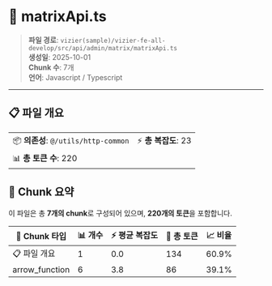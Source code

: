 # 📄 matrixApi.ts

> **파일 경로**: `vizier(sample)/vizier-fe-all-develop/src/api/admin/matrix/matrixApi.ts`  
> **생성일**: 2025-10-01  
> **Chunk 수**: 7개  
> **언어**: Javascript / Typescript
---


## 📋 파일 개요

| | |
|--|--|
| 📦 **의존성**: `@/utils/http-common` | ⚡ **총 복잡도**: 23 |
| 📊 **총 토큰 수**: 220 |  |






## 🧩 Chunk 요약

이 파일은 총 **7개의 chunk**로 구성되어 있으며, **220개의 토큰**을 포함합니다.

| 🧩 Chunk 타입 | 📊 개수 | ⚡ 평균 복잡도 | 📝 총 토큰 | 📈 비율 |
|---------------|--------|-------------|----------|--------|
| 📋 파일 개요 | 1 | 0.0 | 134 | 60.9% |
| arrow_function | 6 | 3.8 | 86 | 39.1% |

